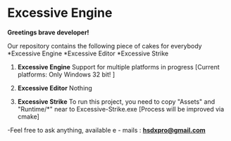 Excessive Engine
================

**Greetings brave developer!**

Our repository contains the following piece of cakes for everybody 
*Excessive Engine
*Excessive Editor
*Excessive Strike

1. **Excessive Engine**
Support for multiple platforms in progress [Current platforms: Only Windows 32 bit! ]

2. **Excessive Editor**
Nothing

3. **Excessive Strike**
To run this project, you need to copy "Assets" and "Runtime/*" near to Excessive-Strike.exe  [Process will be improved via cmake]

-Feel free to ask anything, available e - mails :
**hsdxpro@gmail.com**
